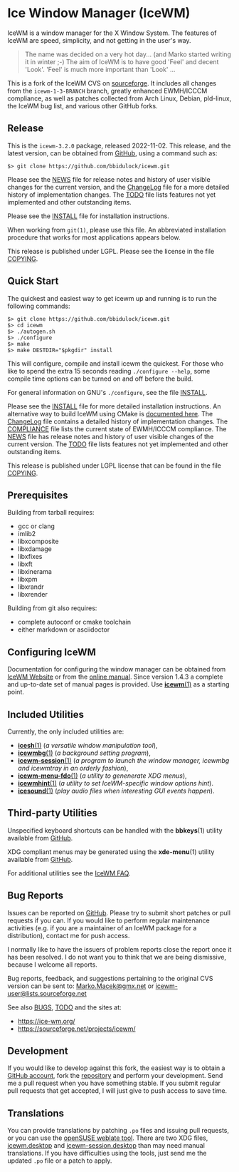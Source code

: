 [icewm -- read me first file.  2022-11-02]: #

Ice Window Manager (IceWM)
==========================

IceWM is a window manager for the X Window System. The features of IceWM are
speed, simplicity, and not getting in the user's way.

> The name was decided on a very hot day... (and Marko started writing it in
> winter ;-)  The aim of IceWM is to have good 'Feel' and decent 'Look'. 'Feel'
> is much more important than 'Look' ...

This is a fork of the IceWM CVS on [sourceforge][12].  It includes all changes
from the `icewm-1-3-BRANCH` branch, greatly enhanced EWMH/ICCCM compliance, as
well as patches collected from Arch Linux, Debian, pld-linux, the IceWM bug
list, and various other GitHub forks.


Release
-------

This is the `icewm-3.2.0` package, released 2022-11-02.  This release, and
the latest version, can be obtained from [GitHub][1], using a command such as:

    $> git clone https://github.com/bbidulock/icewm.git

Please see the [NEWS][3] file for release notes and history of user visible
changes for the current version, and the [ChangeLog][4] file for a more
detailed history of implementation changes.  The [TODO][5] file lists features
not yet implemented and other outstanding items.

Please see the [INSTALL][7] file for installation instructions.

When working from `git(1)`, please use this file.  An abbreviated
installation procedure that works for most applications appears below.

This release is published under LGPL.  Please see the license
in the file [COPYING][9].


Quick Start
-----------

The quickest and easiest way to get icewm up and running is to run the
following commands:

    $> git clone https://github.com/bbidulock/icewm.git
    $> cd icewm
    $> ./autogen.sh
    $> ./configure
    $> make
    $> make DESTDIR="$pkgdir" install

This will configure, compile and install icewm the quickest.  For those who
like to spend the extra 15 seconds reading `./configure --help`, some compile
time options can be turned on and off before the build.

For general information on GNU's `./configure`, see the file [INSTALL][7].

Please see the [INSTALL][7] file for more detailed installation instructions.
An alternative way to build IceWM using CMake is [documented here][19].
The [ChangeLog][4] file contains a detailed history of implementation changes.
The [COMPLIANCE][6] file lists the current state of EWMH/ICCCM compliance.  The
[NEWS][3] file has release notes and history of user visible changes of the
current version.  The [TODO][5] file lists features not yet implemented and
other outstanding items.

This release is published under LGPL license that can be found in the file
[COPYING][9].

Prerequisites
-------------

Building from tarball requires:

 - gcc or clang
 - imlib2
 - libxcomposite
 - libxdamage
 - libxfixes
 - libxft
 - libxinerama
 - libxpm
 - libxrandr
 - libxrender

Building from git also requires:

 - complete autoconf or cmake toolchain
 - either markdown or asciidoctor


Configuring IceWM
-----------------

Documentation for configuring the window manager can be obtained from [IceWM
Website][13] or from the [online manual][15].
Since version 1.4.3 a complete and up-to-date set of manual pages is provided.
Use [__icewm__(1)][26] as a starting point.


Included Utilities
------------------

Currently, the only included utilities are:

 - [__icesh__(1)][25] (_a versatile window manipulation tool_),
 - [__icewmbg__(1)][22] (_a background setting program_),
 - [__icewm-session__(1)][27] (_a program to launch the window manager, icewmbg and
   icewmtray in an orderly fashion_),
 - [__icewm-menu-fdo__(1)][24] (_a utility to genenerate XDG menus_),
 - [__icewmhint__(1)][23] (_a utility to set IceWM-specific window options hint_).
 - [__icesound__(1)][21] (_play audio files when interesting GUI events happen_).


Third-party Utilities
---------------------

Unspecified keyboard shortcuts can be handled with the __bbkeys__(1) utility
available from [GitHub][16].

XDG compliant menus may be generated using the __xde-menu__(1) utility
available from [GitHub][20].

For additional utilities see the [IceWM FAQ][14].


Bug Reports
-----------

Issues can be reported on [GitHub][2].  Please try to submit short patches or
pull requests if you can.  If you would like to perform regular maintenance
activities (e.g. if you are a maintainer of an IceWM package for a
distribution), contact me for push access.

I normally like to have the issuers of problem reports close the report once
it has been resolved.  I do not want you to think that we are being dismissive,
because I welcome all reports.

Bug reports, feedback, and suggestions pertaining to the original CVS version
can be sent to: Marko.Macek@gmx.net or icewm-user@lists.sourceforge.net

See also [BUGS][8], [TODO][5] and the sites at:

  - https://ice-wm.org/
  - https://sourceforge.net/projects/icewm/


Development
-----------

If you would like to develop against this fork, the easiest way is to obtain a
[GitHub account][10], fork the [repository][1] and perform your development.
Send me a pull request when you have something stable.  If you submit regular
pull requests that get accepted, I will just give to push access to save time.


Translations
------------

You can provide translations by patching `.po` files and issuing pull requests,
or you can use the [openSUSE weblate tool][11].  There are two XDG files,
[icewm.desktop][17] and [icewm-session.desktop][18] than may need manual
translations.  If you have difficulties using the tools, just send me the updated
`.po` file or a patch to apply.


[1]: https://github.com/bbidulock/icewm
[2]: https://github.com/bbidulock/icewm/issues
[3]: https://github.com/bbidulock/icewm/blob/icewm-1-4-BRANCH/NEWS
[4]: https://github.com/bbidulock/icewm/blob/icewm-1-4-BRANCH/ChangeLog
[5]: https://github.com/bbidulock/icewm/blob/icewm-1-4-BRANCH/TODO
[6]: https://github.com/bbidulock/icewm/blob/icewm-1-4-BRANCH/COMPLIANCE
[7]: https://github.com/bbidulock/icewm/blob/icewm-1-4-BRANCH/INSTALL
[8]: https://github.com/bbidulock/icewm/blob/icewm-1-4-BRANCH/BUGS
[9]: https://github.com/bbidulock/icewm/blob/icewm-1-4-BRANCH/COPYING
[10]: https://github.com/
[11]: https://l10n.opensuse.org/
[12]: https://sourceforge.net/projects/icewm/
[13]: https://ice-wm.org/
[14]: https://ice-wm.org/FAQ/
[15]: https://github.com/bbidulock/icewm/blob/icewm-1-4-BRANCH/doc/icewm.adoc
[16]: https://github.com/bbidulock/bbkeys/
[17]: https://github.com/bbidulock/icewm/blob/icewm-1-4-BRANCH/lib/icewm.desktop
[18]: https://github.com/bbidulock/icewm/blob/icewm-1-4-BRANCH/lib/icewm-session.desktop
[19]: https://github.com/bbidulock/icewm/blob/icewm-1-4-BRANCH/INSTALL-cmakebuild.md
[20]: https://github.com/bbidulock/xde-menu/
[21]: https://github.com/bbidulock/icewm/blob/icewm-1-4-BRANCH/man/icesound.pod
[22]: https://github.com/bbidulock/icewm/blob/icewm-1-4-BRANCH/man/icewmbg.pod
[23]: https://github.com/bbidulock/icewm/blob/icewm-1-4-BRANCH/man/icewmhint.pod
[24]: https://github.com/bbidulock/icewm/blob/icewm-1-4-BRANCH/man/icewm-menu-fdo.pod
[25]: https://github.com/bbidulock/icewm/blob/icewm-1-4-BRANCH/man/icesh.pod
[26]: https://github.com/bbidulock/icewm/blob/icewm-1-4-BRANCH/man/icewm.pod
[27]: https://github.com/bbidulock/icewm/blob/icewm-1-4-BRANCH/man/icewm-session.pod

[ vim: set ft=markdown sw=4 tw=80 nocin nosi fo+=tcqlorn spell: ]: #
